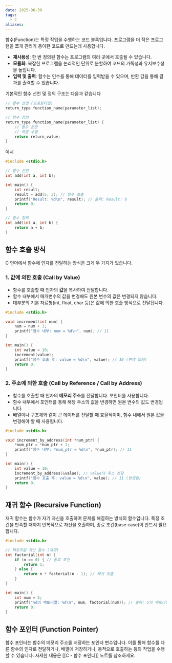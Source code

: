 ```yaml
---
date: 2025-06-30
tags:
  - C
aliases:
---
```

함수(Function)는 특정 작업을 수행하는 코드 블록입니다. 프로그램을 더 작은 프로그램을 쪼개 관리가 용이한 코드로 만드는데 사용합니다.

*   **재사용성**: 한 번 정의된 함수는 프로그램의 여러 곳에서 호출될 수 있습니다.
*   **모듈화**: 복잡한 프로그램을 논리적인 단위로 분할하여 코드의 가독성과 유지보수성을 높입니다.
*   **입력 및 출력**: 함수는 인수를 통해 데이터를 입력받을 수 있으며, 반환 값을 통해 결과를 출력할 수 있습니다.

기본적인 함수 선언 및 정의 구조는 다음과 같습니다

```c
// 함수 선언 (프로토타입)
return_type function_name(parameter_list);

// 함수 정의
return_type function_name(parameter_list) {
    // 함수 본문
    // 작업 수행
    return return_value;
}
```

예시

```c
#include <stdio.h>

// 함수 선언
int add(int a, int b);

int main() {
    int result;
    result = add(5, 3); // 함수 호출
    printf("Result: %d\n", result); // 출력: Result: 8
    return 0;
}

// 함수 정의
int add(int a, int b) {
    return a + b;
}
```

## 함수 호출 방식

C 언어에서 함수에 인자를 전달하는 방식은 크게 두 가지가 있습니다.

### 1. 값에 의한 호출 (Call by Value)

*   함수를 호출할 때 인자의 **값**을 복사하여 전달합니다.
*   함수 내부에서 매개변수의 값을 변경해도 원본 변수의 값은 변경되지 않습니다.
*   대부분의 기본 자료형(int, float, char 등)은 값에 의한 호출 방식으로 전달됩니다.

```c
#include <stdio.h>

void increment(int num) {
    num = num + 1;
    printf("함수 내부: num = %d\n", num); // 11
}

int main() {
    int value = 10;
    increment(value);
    printf("함수 호출 후: value = %d\n", value); // 10 (변경 없음)
    return 0;
}
```

### 2. 주소에 의한 호출 (Call by Reference / Call by Address)

*   함수를 호출할 때 인자의 **메모리 주소**를 전달합니다. 포인터를 사용합니다.
*   함수 내부에서 포인터를 통해 해당 주소의 값을 변경하면 원본 변수의 값도 변경됩니다.
*   배열이나 구조체와 같이 큰 데이터를 전달할 때 효율적이며, 함수 내에서 원본 값을 변경해야 할 때 사용됩니다.

```c
#include <stdio.h>

void increment_by_address(int *num_ptr) {
    *num_ptr = *num_ptr + 1;
    printf("함수 내부: *num_ptr = %d\n", *num_ptr); // 11
}

int main() {
    int value = 10;
    increment_by_address(&value); // value의 주소 전달
    printf("함수 호출 후: value = %d\n", value); // 11 (변경됨)
    return 0;
}
```

## 재귀 함수 (Recursive Function)

재귀 함수는 함수가 자기 자신을 호출하여 문제를 해결하는 방식의 함수입니다. 특정 조건을 만족할 때까지 반복적으로 자신을 호출하며, 종료 조건(base case)이 반드시 필요합니다.

```c
#include <stdio.h>

// 팩토리얼 계산 함수 (재귀)
int factorial(int n) {
    if (n == 0) { // 종료 조건
        return 1;
    } else {
        return n * factorial(n - 1); // 재귀 호출
    }
}

int main() {
    int num = 5;
    printf("%d의 팩토리얼: %d\n", num, factorial(num)); // 출력: 5의 팩토리얼: 120
    return 0;
}
```

## 함수 포인터 (Function Pointer)

함수 포인터는 함수의 메모리 주소를 저장하는 포인터 변수입니다. 이를 통해 함수를 다른 함수의 인자로 전달하거나, 배열에 저장하거나, 동적으로 호출하는 등의 작업을 수행할 수 있습니다. 자세한 내용은 [[C - 함수 포인터]] 노트를 참조하세요.